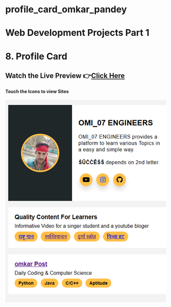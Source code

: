 # profile_card_omkar_pandey

# Web Development Projects Part 1
# 8. Profile Card

## Watch the Live Preview 👉[Click Here](https://github.com/omkarpandey43/profile_card)
#### Touch the Icons to view Sites
![logo](https://github.com/omkarpandey43/profile_card/blob/main/logo.png)



